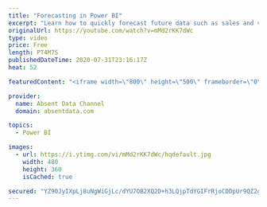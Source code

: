 ```yaml
---
title: "Forecasting in Power BI"
excerpt: "Learn how to quickly forecast future data such as sales and values with the analytics pane in Power BI."
originalUrl: https://youtube.com/watch?v=mMd2rKK7dWc
type: video
price: Free
length: PT4M7S
publishedDateTime: 2020-07-31T23:16:17Z
heat: 52

featuredContent: "<iframe width=\"800\" height=\"500\" frameborder=\"0\" src=\"https://www.youtube.com/embed/mMd2rKK7dWc\" allow=\"accelerometer; autoplay; encrypted-media; gyroscope; picture-in-picture\" allowfullscreen></iframe>"

provider:
  name: Absent Data Channel
  domain: absentdata.com

topics:
  - Power BI

images:
  - url: https://i.ytimg.com/vi/mMd2rKK7dWc/hqdefault.jpg
    width: 480
    height: 360
    isCached: true

secured: "YZ90JyIXpLj8uNgWiGjLc/dYU7OB2XQ2D+h3LQjpTdYGIFrRjoCDDpUr9QZ2gbTYd6XVuBdH9aV+QI0iQc1q5lkmc9S3vrzHiK+GCBq1BEoa1OzIX5qXvD/DhKNr4rWVWAzWzwFJ94+zP/GipfO2dBSKm3olHiAmwJU+sI2gkVwxb/iekcMTVqL3oF2i+aMkCUwL7/7iI7RANTXUvgJBEVqVzmOpibuU7AzuRALEdaYglctprZ0nYLu6wWf1tFJ5KDKWne3k3/s2klqSxYG1Cqk7G3XI7K1j2q6/HYDEOYBb+5VXBzO4Jib4n9RTZ70rjscJD3GdX/7yedunTWPAhqW80ycxdLtNJIjyrXDzw0Rb2pfaMoJnvTnHrmz1S1H8dczYvDwULREVbj6aiq0KOOjg1al45ZsUlx35jCUY+WQ=;+vUJRKKgzHEAU4K5JHeKgQ=="
---
```


